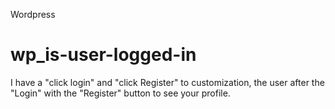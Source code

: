 Wordpress

# wp_is-user-logged-in

I have a "click login" and "click Register" to customization, the user after the "Login" with the "Register" button to see your profile.
